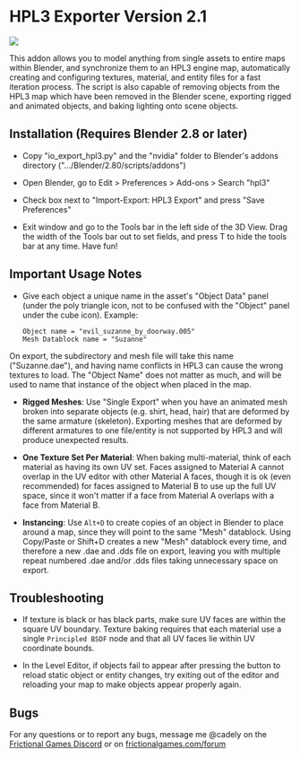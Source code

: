 HPL3 Exporter Version 2.1
==============================================================================
![](https://i.imgur.com/OQY35kC.jpg)

This addon allows you to model anything from single assets 
to entire maps within Blender, and synchronize them to an HPL3 engine map, 
automatically creating and configuring textures, material, and entity files 
for a fast iteration process. The script is also capable of removing objects 
from the HPL3 map which have been removed in the Blender scene, exporting
rigged and animated objects, and baking lighting onto scene objects.

Installation (Requires Blender 2.8 or later)
------------------------------------------------------------------------------

- Copy "io_export_hpl3.py" and the "nvidia" folder to Blender's addons 
directory (".../Blender/2.80/scripts/addons")

- Open Blender, go to Edit > Preferences > Add-ons > Search "hpl3"

- Check box next to "Import-Export: HPL3 Export" and press "Save Preferences"

- Exit window and go to the Tools bar in the left side of the 3D View. Drag 
the width of the Tools bar out to set fields, and press T to hide the tools 
bar at any time. Have fun!

Important Usage Notes
------------------------------------------------------------------------------
- Give each object a unique name in the asset's "Object Data" panel 
(under the poly triangle icon, not to be confused with the "Object" panel 
under the cube icon).
	Example: 
	```
	Object name = "evil_suzanne_by_doorway.005"
	Mesh Datablock name = "Suzanne"
	```

On export, the subdirectory and mesh file will take this name ("Suzanne.dae"),
 and having name conflicts in HPL3 can cause the wrong textures to load. 
The "Object Name" does not matter as much, and will be used to name that 
instance of the object when placed in the map.

- **Rigged Meshes**: Use "Single Export" when you have an animated mesh broken
into separate objects (e.g. shirt, head, hair) that are deformed by the same 
armature (skeleton). Exporting meshes that are deformed by different armatures
to one file/entity is not supported by HPL3 and will produce unexpected results.

- **One Texture Set Per Material**: When baking multi-material, think of each 
material as having its own UV set. Faces assigned to Material A cannot overlap
in the UV editor with other Material A faces, though it is ok (even recommended) 
for faces assigned to Material B to use up the full UV space, since it won't 
matter if a face from Material A overlaps with a face from Material B.

- **Instancing**: Use `Alt+D` to create copies of an object in Blender to place 
around a map, since they will point to the same "Mesh" datablock. Using 
Copy/Paste or Shift+D creates a new "Mesh" datablock every time, and therefore 
a new .dae and .dds file on export, leaving you with multiple repeat numbered
 .dae and/or .dds files taking unnecessary space on export.

Troubleshooting
------------------------------------------------------------------------------

- If texture is black or has black parts, make sure UV faces are
within the square UV boundary. Texture baking requires that each material use
 a single `Principled BSDF` node and that all UV faces lie within UV 
coordinate bounds.

- In the Level Editor, if objects fail to appear after pressing 
the button to reload static object or entity changes, try exiting out of the 
editor and reloading your map to make objects appear properly again.



Bugs
------------------------------------------------------------------------------

For any questions or to report any bugs, message me @cadely on the [Frictional 
Games Discord](https://discordapp.com/invite/frictionalgames) or on [frictionalgames.com/forum](frictionalgames.com/forum)

